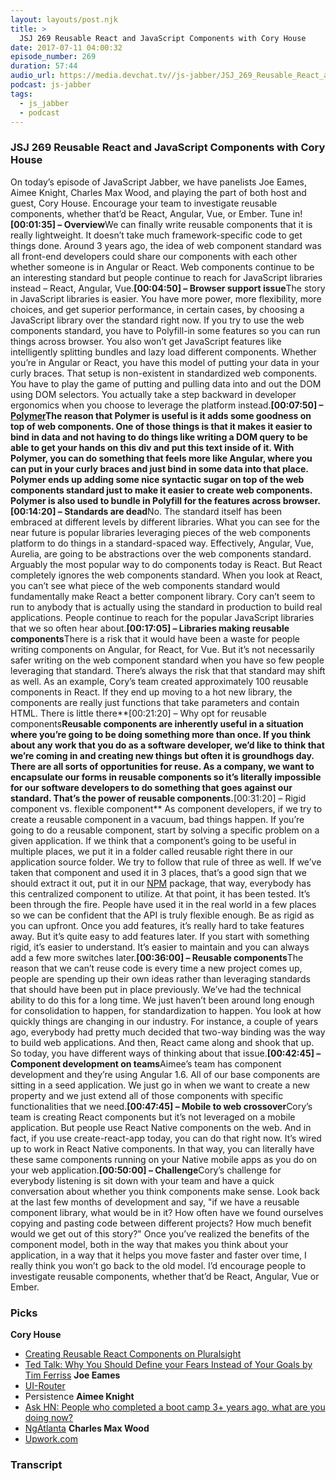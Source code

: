 ```yaml
---
layout: layouts/post.njk
title: >
  JSJ 269 Reusable React and JavaScript Components with Cory House
date: 2017-07-11 04:00:32
episode_number: 269
duration: 57:44
audio_url: https://media.devchat.tv//js-jabber/JSJ_269_Reusable_React_and_JavaScript_Components_with_Cory_House_mixdown.mp3
podcast: js-jabber
tags:
  - js_jabber
  - podcast
---
```


### **JSJ 269 Reusable React and JavaScript Components with Cory House**

On today’s episode of JavaScript Jabber, we have panelists Joe Eames, Aimee Knight, Charles Max Wood, and playing the part of both host and guest, Cory House. Encourage your team to investigate reusable components, whether that’d be React, Angular, Vue, or Ember. Tune in!**[00:01:35] – Overview**We can finally write reusable components that it is really lightweight. It doesn’t take much framework-specific code to get things done. Around 3 years ago, the idea of web component standard was all front-end developers could share our components with each other whether someone is in Angular or React. Web components continue to be an interesting standard but people continue to reach for JavaScript libraries instead – React, Angular, Vue.**[00:04:50] – Browser support issue**The story in JavaScript libraries is easier. You have more power, more flexibility, more choices, and get superior performance, in certain cases, by choosing a JavaScript library over the standard right now. If you try to use the web components standard, you have to Polyfill-in some features so you can run things across browser. You also won’t get JavaScript features like intelligently splitting bundles and lazy load different components. Whether you’re in Angular or React, you have this model of putting your data in your curly braces. That setup is non-existent in standardized web components. You have to play the game of putting and pulling data into and out the DOM using DOM selectors. You actually take a step backward in developer ergonomics when you choose to leverage the platform instead.**[00:07:50] –[Polymer](https://www.polymer-project.org/)**The reason that Polymer is useful is it adds some goodness on top of web components. One of those things is that it makes it easier to bind in data and not having to do things like writing a DOM query to be able to get your hands on this div and put this text inside of it. With Polymer, you can do something that feels more like Angular, where you can put in your curly braces and just bind in some data into that place. Polymer ends up adding some nice syntactic sugar on top of the web components standard just to make it easier to create web components. Polymer is also used to bundle in Polyfill for the features across browser.**[00:14:20] – Standards are dead**No. The standard itself has been embraced at different levels by different libraries. What you can see for the near future is popular libraries leveraging pieces of the web components platform to do things in a standard-spaced way. Effectively, Angular, Vue, Aurelia, are going to be abstractions over the web components standard. Arguably the most popular way to do components today is React. But React completely ignores the web components standard. When you look at React, you can’t see what piece of the web components standard would fundamentally make React a better component library. Cory can’t seem to run to anybody that is actually using the standard in production to build real applications. People continue to reach for the popular JavaScript libraries that we so often hear about.**[00:17:05] – Libraries making reusable components**There is a risk that it would have been a waste for people writing components on Angular, for React, for Vue. But it’s not necessarily safer writing on the web component standard when you have so few people leveraging that standard. There’s always the risk that that standard may shift as well. As an example, Cory’s team created approximately 100 reusable components in React. If they end up moving to a hot new library, the components are really just functions that take parameters and contain HTML. There is little there**[00:21:20] – Why opt for reusable components**Reusable components are inherently useful in a situation where you’re going to be doing something more than once. If you think about any work that you do as a software developer, we’d like to think that we’re coming in and creating new things but often it is groundhogs day. There are all sorts of opportunities for reuse. As a company, we want to encapsulate our forms in reusable components so it’s literally impossible for our software developers to do something that goes against our standard. That’s the power of reusable components.**[00:31:20] – Rigid component vs. flexible component** As component developers, if we try to create a reusable component in a vacuum, bad things happen. If you’re going to do a reusable component, start by solving a specific problem on a given application. If we think that a component’s going to be useful in multiple places, we put it in a folder called reusable right there in our application source folder. We try to follow that rule of three as well. If we’ve taken that component and used it in 3 places, that’s a good sign that we should extract it out, put it in our [NPM](https://www.npmjs.com/) package, that way, everybody has this centralized component to utilize. At that point, it has been tested. It’s been through the fire. People have used it in the real world in a few places so we can be confident that the API is truly flexible enough. Be as rigid as you can upfront. Once you add features, it’s really hard to take features away. But it’s quite easy to add features later. If you start with something rigid, it’s easier to understand. It’s easier to maintain and you can always add a few more switches later.**[00:36:00] – Reusable components**The reason that we can’t reuse code is every time a new project comes up, people are spending up their own ideas rather than leveraging standards that should have been put in place previously. We’ve had the technical ability to do this for a long time. We just haven’t been around long enough for consolidation to happen, for standardization to happen. You look at how quickly things are changing in our industry. For instance, a couple of years ago, everybody had pretty much decided that two-way binding was the way to build web applications. And then, React came along and shook that up. So today, you have different ways of thinking about that issue.**[00:42:45] – Component development on teams**Aimee’s team has component development and they’re using Angular 1.6. All of our base components are sitting in a seed application. We just go in when we want to create a new property and we just extend all of those components with specific functionalities that we need.**[00:47:45] – Mobile to web crossover**Cory’s team is creating React components but it’s not leveraged on a mobile application. But people use React Native components on the web. And in fact, if you use create-react-app today, you can do that right now. It’s wired up to work in React Native components. In that way, you can literally have these same components running on your Native mobile apps as you do on your web application.**[00:50:00] – Challenge**Cory’s challenge for everybody listening is sit down with your team and have a quick conversation about whether you think components make sense. Look back at the last few months of development and say, "if we have a reusable component library, what would be in it? How often have we found ourselves copying and pasting code between different projects? How much benefit would we get out of this story?" Once you’ve realized the benefits of the component model, both in the way that makes you think about your application, in a way that it helps you move faster and faster over time, I really think you won’t go back to the old model. I’d encourage people to investigate reusable components, whether that’d be React, Angular, Vue or Ember.

### **Picks**

**Cory House**

- [Creating Reusable React Components on Pluralsight](https://www.pluralsight.com/courses/react-creating-reusable-components)
- [Ted Talk: Why You Should Define your Fears Instead of Your Goals by Tim Ferriss](https://www.ted.com/talks/tim_ferriss_why_you_should_define_your_fears_instead_of_your_goals)
  **Joe Eames**
- [UI-Router](https://ui-router.github.io/)
- Persistence
  **Aimee Knight**
- [Ask HN: People who completed a boot camp 3+ years ago, what are you doing now?](https://news.ycombinator.com/item?id=14518093)
- [NgAtlanta](https://twitter.com/NgAtlanta)
  **Charles Max Wood**
- [Upwork.com](https://upwork.com)

### Transcript
